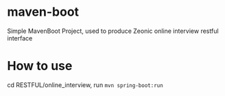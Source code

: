 # maven-boot
Simple MavenBoot Project, used to produce Zeonic online interview restful interface


# How to use
cd RESTFUL/online_interview, run `mvn spring-boot:run`